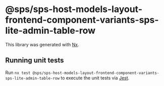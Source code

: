 # @sps/sps-host-models-layout-frontend-component-variants-sps-lite-admin-table-row

This library was generated with [Nx](https://nx.dev).

## Running unit tests

Run `nx test @sps/sps-host-models-layout-frontend-component-variants-sps-lite-admin-table-row` to execute the unit tests via [Jest](https://jestjs.io).
